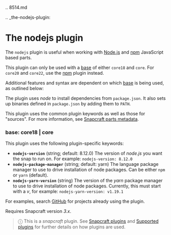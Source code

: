 .. 8514.md

.. _the-nodejs-plugin:

# The nodejs plugin

The `nodejs` plugin is useful when working with [Node.js](https://nodejs.org/en/) and [npm](https://www.npmjs.com/) JavaScript based parts.

This plugin can only be used with a [base](base-snaps.md)  of either `core18` and `core`. For `core20` and `core22`, use the [npm](the-npm-plugin.md) plugin instead.

Additional features and syntax are dependent on which [base](base-snaps.md) is being used, as outlined below:

The plugin uses *node* to install dependencies from `package.json`. It also sets up binaries defined in `package.json` by adding them to `PATH`.

This plugin uses the common plugin keywords as well as those for "sources". For more information, see [Snapcraft parts metadata](snapcraft-parts-metadata.md).

<h3 id='the-nodejs-plugin-heading--core18'>base: core18 | core</h3>

This plugin uses the following plugin-specific keywords:

- **`nodejs-version`** (string; default: 8.12.0)
      The version of *node.js* you want the snap to run on. For example: `nodejs-version: 8.12.0`
- **`nodejs-package-manager`** (string; default: yarn)
      The language package manager to use to drive installation of node packages. Can be either `npm` or `yarn` (default).
- **`nodejs-yarn-version`** (string)
      The version of the _yarn_ package manager to use to drive installation of node packages.  Currently, this must start with a _v_, for example: `nodejs-yarn-version: v1.19.1`

For examples, search [GitHub](https://github.com/search?q=path%3Asnapcraft.yaml+%22plugin%3A+nodejs%22&type=Code) for projects already using the plugin.

Requires Snapcraft version _3.x_.

> ⓘ  This is a *snapcraft* plugin. See [Snapcraft plugins](snapcraft-plugins.md) and [Supported plugins](supported-plugins.md) for further details on how plugins are used.